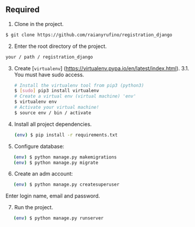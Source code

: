 ## Required

1. Clone in the project.
```bash
$ git clone https://github.com/raianyrufino/registration_django
```

2. Enter the root directory of the project.
```bash
your / path / registration_django
```

3. Create [`virtualenv`] (https://virtualenv.pypa.io/en/latest/index.html).
3.1. You must have sudo access.
   ```bash
   # Install the virtualenv tool from pip3 (python3)
   $ [sudo] pip3 install virtualenv
   # Create a virtual env (virtual machine) 'env'
   $ virtualenv env
   # Activate your virtual machine!
   $ source env / bin / activate
   ```

4. Install all project dependencies.
   ```bash
   (env) $ pip install -r requirements.txt
   ```
5. Configure database:
```bash
   (env) $ python manage.py makemigrations
   (env) $ python manage.py migrate
```

6. Create an adm account:
```bash
   (env) $ python manage.py createsuperuser
```
Enter login name, email and password.

7. Run the project.

```bash
   (env) $ python manage.py runserver
```
